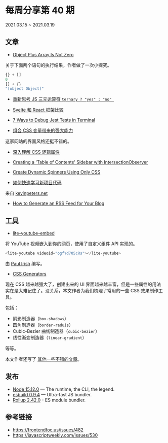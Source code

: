 # 每周分享第 40 期

2021.03.15 ~ 2021.03.19

## 文章

- [Object Plus Array Is Not Zero](https://evinsellin.medium.com/object-plus-array-is-not-zero-ec4db710e7a5)

关于下面两个语句的执行结果，作者做了一次小探究。

```js
{} + []
0
[] + {}
"[object Object]"
```

- [重新思考 JS 三元运算符 `ternary ? "yes" : "no" `](https://jrsinclair.com/articles/2021/rethinking-the-javascript-ternary-operator/)

- [Svelte 和 React 框架比较](https://www.jackfranklin.co.uk/blog/comparing-svelte-and-react-javascript/)

- [7 Ways to Debug Jest Tests in Terminal](https://pragmaticpineapple.com/7-ways-to-debug-jest-tests-in-terminal/)

- [组合 CSS 变量带来的强大能力](https://blog.maximeheckel.com/posts/the-power-of-composition-with-css-variables)

这家网站的界面风格还挺不错的。

- [深入理解 CSS 逻辑属性](https://ishadeed.com/article/css-logical-properties/)

- [Creating a 'Table of Contents' Sidebar with IntersectionObserver](https://css-tricks.com/table-of-contents-with-intersectionobserver/)

- [Create Dynamic Spinners Using Only CSS](https://dev.to/ruppysuppy/create-dynamic-spinners-only-using-css-34dh)

- [如何快速学习新项目代码](https://www.kevinpeters.net/the-fastest-way-to-understand-new-code-bases)

来自 [kevinpeters.net](https://www.kevinpeters.net/)

- [How to Generate an RSS Feed for Your Blog](https://www.contentful.com/blog/2021/03/05/generate-blog-rss-feed-with-javascript-and-netlify/)

## 工具

- [lite-youtube-embed](https://github.com/paulirish/lite-youtube-embed)

将 YouTube 视频嵌入到你的网页，使用了自定义组件 API 实现的。

```js
<lite-youtube videoid="ogfYd705cRs"></lite-youtube>
```

由 [Paul Irish](https://www.paulirish.com/) 编写。

- [CSS Generators](https://www.smashingmagazine.com/2021/03/css-generators/)

现在 CSS 越来越强大了，创建出来的 UI 界面越来越丰富，但是一些属性的用法实在是太难记住了。没关系，本文作者为我们梳理了常用的一些 CSS 效果制作工具。

包括：

- 阴影制造器（`box-shadows`）
- 圆角制造器（`border-raduis`）
- Cubic-Bezier 曲线制造器（`cubic-bezier`）
- 线性渐变制造器（`linear-gradient`）

等等。

本文作者还写了 [其他一些不错的文章](https://www.smashingmagazine.com/2021/03/css-auditing-tools/)。

## 发布

- [Node 15.12.0](https://nodejs.org/en/blog/release/v15.12.0/)  — The runtime, the CLI, the legend.
- [esbuild 0.9.4](https://github.com/evanw/esbuild/releases/tag/v0.9.4) — Ultra-fast JS bundler.
- [Rollup 2.42.0](https://github.com/rollup/rollup/releases/tag/v2.42.0) - ES module bundler.


## 参考链接

- https://frontendfoc.us/issues/482
- https://javascriptweekly.com/issues/530
